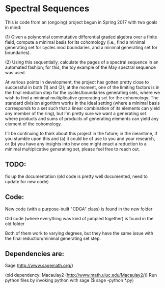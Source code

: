 # Spectral Sequences

This is code from an (ongoing) project begun in Spring 2017 with two goals in mind:

(1) Given a polynomial commutative differential graded algebra over a finite field, compute a minimal basis for its cohomology (i.e., find a minimal generating set for cycles mod boundaries, and a minimal generating set for boundaries).

(2) Using this sequentially, calculate the pages of a spectral sequence in an automated fashion; for this, the toy example of the May spectral sequence was used.

At various points in development, the project has gotten pretty close to successful in both (1) and (2); at the moment, one of the limiting factors is in the final reduction step for the cycles/boundaries generating sets, where we wish to find a minimal multiplicative generating set for the cohomology. The standard division algorithm works in the ideal setting (where a minimal basis corresponds to a set such that a linear combination of its elements can yield any member of the ring), but I'm pretty sure we want a generating set where products and sums of products of generating elements can yield any element of the cohomology.

I'll be continuing to think about this project in the future; in the meantime, if you stumble upon this and (a) it could be of use to you and your research, or (b) you have any insights into how one might enact a reduction to a minimal multiplicative generating set, please feel free to reach out.


## TODO:
fix up the documentation (old code is pretty well documented, need to update for new code)

## Code:

New code (with a purpose-built "CDGA" class) is found in the new folder

Old code (where everything was kind of jumpled together) is found in the old folder

Both of them work to varying degrees, but they have the same issue with the final reduction/minimal generating set step.


## Dependencies are:

Sage (http://www.sagemath.org/)

(old dependency: Macaulay2 (http://www.math.uiuc.edu/Macaulay2/))
Run python files by invoking python with sage ($ sage -python *.py)
